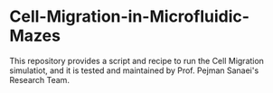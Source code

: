 # Cell-Migration-in-Microfluidic-Mazes

This repository provides a script and recipe to run the Cell Migration simulatiot, and it is tested and maintained by Prof. Pejman Sanaei's Research Team.

